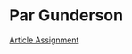 <h1>Par Gunderson</h1>

<p><a href="/BasicWebDev/ArticleAssignment.html" target="blank">Article Assignment</a></p>
